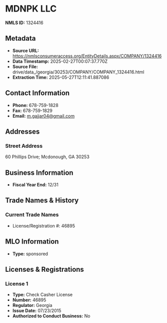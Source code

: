 # MDNPK LLC

**NMLS ID:** 1324416

## Metadata
- **Source URL:** https://nmlsconsumeraccess.org/EntityDetails.aspx/COMPANY/1324416
- **Data Timestamp:** 2025-02-27T00:07:37.770Z
- **Source File:** drive/data_/georgia/30253/COMPANY/COMPANY_1324416.html
- **Extraction Time:** 2025-05-27T12:11:41.887086

## Contact Information
- **Phone:** 678-759-1828
- **Fax:** 678-759-1829
- **Email:** m.gajjar04@gmail.com

## Addresses
### Street Address
60 Phillips Drive; Mcdonough, GA 30253

## Business Information
- **Fiscal Year End:** 12/31

## Trade Names & History
### Current Trade Names
- License/Registration #: 46895

## MLO Information
- **Type:** sponsored

## Licenses & Registrations

### License 1
- **Type:** Check Casher License
- **Number:** 46895
- **Regulator:** Georgia
- **Issue Date:** 07/23/2015
- **Authorized to Conduct Business:** No
